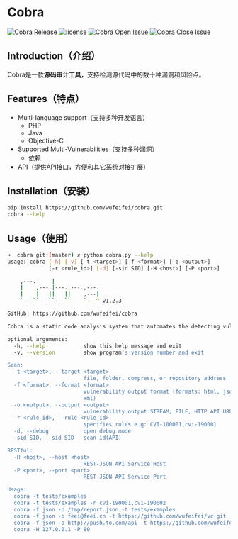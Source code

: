 # Cobra
 [![Cobra Release](https://img.shields.io/github/release/wufeifei/cobra.svg)](https://github.com/wufeifei/cobra/releases)
 [![license](https://img.shields.io/github/license/mashape/apistatus.svg?maxAge=2592000)](https://github.com/wufeifei/cobra/blob/master/LICENSE)
 [![Cobra Open Issue](https://img.shields.io/github/issues-raw/wufeifei/cobra.svg)](https://github.com/wufeifei/cobra/issues)
 [![Cobra Close Issue](https://img.shields.io/github/issues-closed-raw/wufeifei/cobra.svg)](https://github.com/wufeifei/cobra/issues?q=is%3Aissue+is%3Aclosed)

## Introduction（介绍）
Cobra是一款**源码审计工具**，支持检测源代码中的数十种漏洞和风险点。

## Features（特点）
- Multi-language support（支持多种开发语言）
    - PHP
    - Java
    - Objective-C
- Supported Multi-Vulnerabilities（支持多种漏洞）
    - 依赖
- API（提供API接口，方便和其它系统对接扩展）

## Installation（安装）
```bash
pip install https://github.com/wufeifei/cobra.git
cobra --help
```

## Usage（使用）
```bash
➜  cobra git:(master) ✗ python cobra.py --help
usage: cobra [-h] [-v] [-t <target>] [-f <format>] [-o <output>]
             [-r <rule_id>] [-d] [-sid SID] [-H <host>] [-P <port>]

    ,---.     |
    |    ,---.|---.,---.,---.
    |    |   ||   ||    ,---|
    `---``---``---``    `---^ v1.2.3

GitHub: https://github.com/wufeifei/cobra

Cobra is a static code analysis system that automates the detecting vulnerabilities and security issue.

optional arguments:
  -h, --help            show this help message and exit
  -v, --version         show program's version number and exit

Scan:
  -t <target>, --target <target>
                        file, folder, compress, or repository address
  -f <format>, --format <format>
                        vulnerability output format (formats: html, json, csv,
                        xml)
  -o <output>, --output <output>
                        vulnerability output STREAM, FILE, HTTP API URL, MAIL
  -r <rule_id>, --rule <rule_id>
                        specifies rules e.g: CVI-100001,cvi-190001
  -d, --debug           open debug mode
  -sid SID, --sid SID   scan id(API)

RESTful:
  -H <host>, --host <host>
                        REST-JSON API Service Host
  -P <port>, --port <port>
                        REST-JSON API Service Port

Usage:
  cobra -t tests/examples
  cobra -t tests/examples -r cvi-190001,cvi-190002
  cobra -f json -o /tmp/report.json -t tests/examples
  cobra -f json -o feei@feei.cn -t https://github.com/wufeifei/vc.git
  cobra -f json -o http://push.to.com/api -t https://github.com/wufeifei/vc.git
  cobra -H 127.0.0.1 -P 80

```